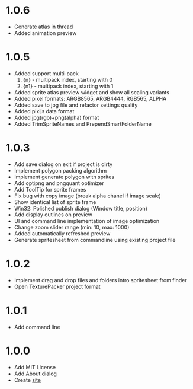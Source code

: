 1.0.6
======
* Generate atlas in thread
* Added animation preview

1.0.5
======
* Added support multi-pack
	1. {n} - multipack index, starting with 0
	2. {n1} - multipack index, starting with 1
* Added sprite atlas preview widget and show all scaling variants
* Added pixel formats: ARGB8565, ARGB4444, RGB565, ALPHA
* Added save to jpg file and refactor settings quality
* Added pixijs data format
* Added jpg(rgb)+png(alpha) format
* Added TrimSpriteNames and PrependSmartFolderName

1.0.3
======
* Add save dialog on exit if project is dirty
* Implement polygon packing algorithm
* Implement generate polygon with sprites
* Add optipng and pngquant optimizer
* Add ToolTip for sprite frames
* Fix bug with copy image (break alpha chanel if image scale)
* Show identical list of sprite frame
* Win32: Polished publish dialog (Window title, position)
* Add display outlines on preview
* UI and command line implementation of image optimization
* Change zoom slider range (min: 10, max: 1000)
* Added automatically refreshed preview
* Generate spritesheet from commandline using existing project file

1.0.2
======
* Implement drag and drop files and folders intro spritesheet from finder
* Open TexturePacker project format

1.0.1
======
* Add command line

1.0.0
======
* Add MIT License
* Add About dialog
* Create [site](http://amakaseev.github.io/sprite-sheet-packer)